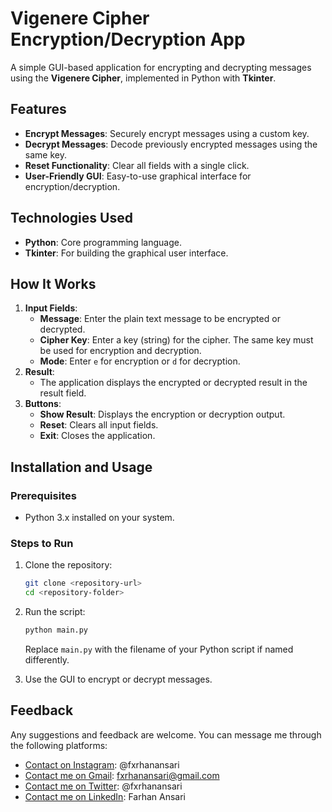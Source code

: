 # Vigenere Cipher Encryption/Decryption App

A simple GUI-based application for encrypting and decrypting messages using the **Vigenere Cipher**, implemented in Python with **Tkinter**.

## Features
- **Encrypt Messages**: Securely encrypt messages using a custom key.
- **Decrypt Messages**: Decode previously encrypted messages using the same key.
- **Reset Functionality**: Clear all fields with a single click.
- **User-Friendly GUI**: Easy-to-use graphical interface for encryption/decryption.

## Technologies Used
- **Python**: Core programming language.
- **Tkinter**: For building the graphical user interface.

## How It Works
1. **Input Fields**:
   - **Message**: Enter the plain text message to be encrypted or decrypted.
   - **Cipher Key**: Enter a key (string) for the cipher. The same key must be used for encryption and decryption.
   - **Mode**: Enter `e` for encryption or `d` for decryption.
2. **Result**:
   - The application displays the encrypted or decrypted result in the result field.
3. **Buttons**:
   - **Show Result**: Displays the encryption or decryption output.
   - **Reset**: Clears all input fields.
   - **Exit**: Closes the application.

## Installation and Usage
### Prerequisites
- Python 3.x installed on your system.

### Steps to Run
1. Clone the repository:
    ```bash
    git clone <repository-url>
    cd <repository-folder>
    ```
2. Run the script:
    ```bash
    python main.py
    ```
    Replace `main.py` with the filename of your Python script if named differently.

3. Use the GUI to encrypt or decrypt messages.

## Feedback
Any suggestions and feedback are welcome. You can message me through the following platforms:

- [Contact on Instagram](https://instagram.com/fxrhanansari): @fxrhanansari  
- [Contact me on Gmail](mailto:fxrhanansari@gmail.com): fxrhanansari@gmail.com  
- [Contact me on Twitter](https://twitter.com/fxrhanansari): @fxrhanansari  
- [Contact me on LinkedIn](https://linkedin.com/in/ansari-farhan): Farhan Ansari  
